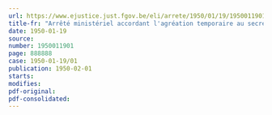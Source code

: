 ```yaml
---
url: https://www.ejustice.just.fgov.be/eli/arrete/1950/01/19/1950011901/justel
title-fr: "Arrêté ministériel accordant l'agréation temporaire au secrétariat social d'employeurs "Secrétariat social du Tournaisis" à Tournai."
date: 1950-01-19
source:
number: 1950011901
page: 888888
case: 1950-01-19/01
publication: 1950-02-01
starts:
modifies:
pdf-original:
pdf-consolidated:
---
```


